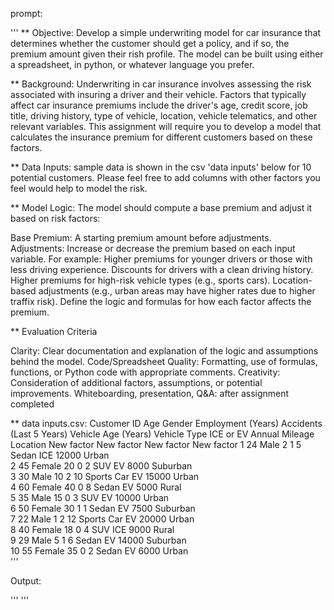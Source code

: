prompt:

'''
** Objective: Develop a simple underwriting model for car insurance that determines whether the customer should get a policy, and if so, the premium amount given their rish profile. The model can be built using either a spreadsheet, in python, or whatever language you prefer.

** Background: Underwriting in car insurance involves assessing the risk associated with insuring a driver and their vehicle. Factors that typically affect car insurance premiums include the driver's age, credit score, job title, driving history, type of vehicle, location, vehicle telematics, and other relevant variables. This assignment will require you to develop a model that calculates the insurance premium for different customers based on these factors.

** Data Inputs: sample data is shown in the csv 'data inputs' below for 10 potential customers. Please feel free to add columns with other factors you feel would help to model the risk.

** Model Logic: The model should compute a base premium and adjust it based on risk factors:

Base Premium: A starting premium amount before adjustments.
Adjustments: Increase or decrease the premium based on each input variable. For example:
Higher premiums for younger drivers or those with less driving experience.
Discounts for drivers with a clean driving history.
Higher premiums for high-risk vehicle types (e.g., sports cars).
Location-based adjustments (e.g., urban areas may have higher rates due to higher traffix risk).
Define the logic and formulas for how each factor affects the premium.

** Evaluation Criteria

Clarity: Clear documentation and explanation of the logic and assumptions behind the model.
Code/Spreadsheet Quality: Formatting, use of formulas, functions, or Python code with appropriate comments.
Creativity: Consideration of additional factors, assumptions, or potential improvements.
Whiteboarding, presentation, Q&A: after assignment completed

** data inputs.csv:
Customer ID	Age	Gender	Employment (Years)	Accidents (Last 5 Years)	Vehicle Age (Years)	Vehicle Type	ICE or EV	Annual Mileage	Location	New factor	New factor	New factor	New factor
1	24	Male	2	1	5	Sedan	ICE	12000	Urban				
2	45	Female	20	0	2	SUV	EV	8000	Suburban				
3	30	Male	10	2	10	Sports Car	EV	15000	Urban				
4	60	Female	40	0	8	Sedan	EV	5000	Rural				
5	35	Male	15	0	3	SUV	EV	10000	Urban				
6	50	Female	30	1	1	Sedan	EV	7500	Suburban				
7	22	Male	1	2	12	Sports Car	EV	20000	Urban				
8	40	Female	18	0	4	SUV	ICE	9000	Rural				
9	29	Male	5	1	6	Sedan	EV	14000	Suburban				
10	55	Female	35	0	2	Sedan	EV	6000	Urban				
'''

Output:

'''
'''
